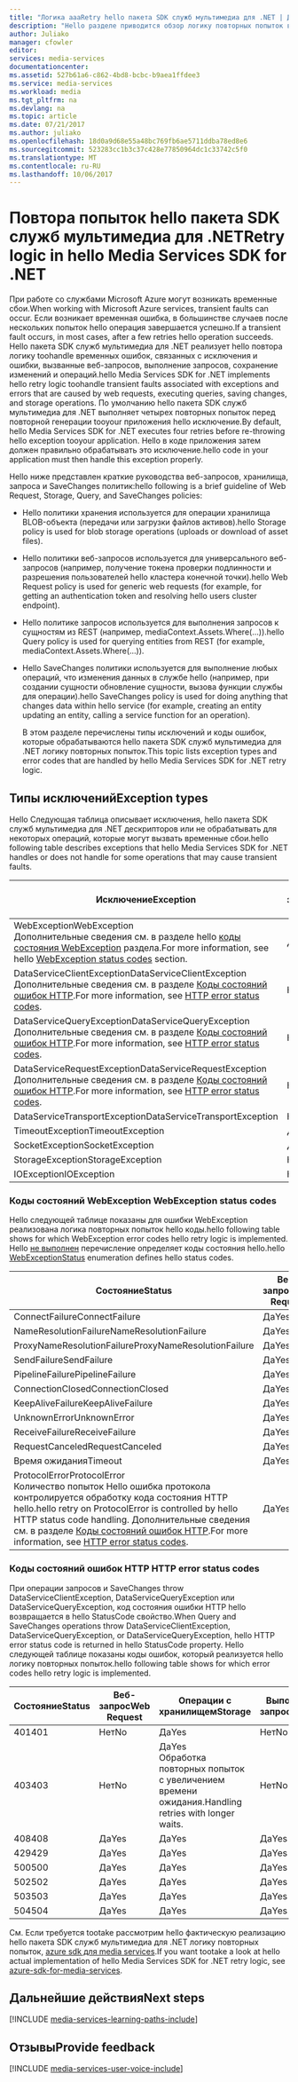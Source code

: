 ```yaml
---
title: "Логика aaaRetry hello пакета SDK служб мультимедиа для .NET | Документы Microsoft"
description: "Hello разделе приводится обзор логику повторных попыток в hello пакета SDK служб мультимедиа для .NET."
author: Juliako
manager: cfowler
editor: 
services: media-services
documentationcenter: 
ms.assetid: 527b61a6-c862-4bd8-bcbc-b9aea1ffdee3
ms.service: media-services
ms.workload: media
ms.tgt_pltfrm: na
ms.devlang: na
ms.topic: article
ms.date: 07/21/2017
ms.author: juliako
ms.openlocfilehash: 18d0a9d68e55a48bc769fb6ae5711ddba78ed8e6
ms.sourcegitcommit: 523283cc1b3c37c428e77850964dc1c33742c5f0
ms.translationtype: MT
ms.contentlocale: ru-RU
ms.lasthandoff: 10/06/2017
---
```

# <a name="retry-logic-in-hello-media-services-sdk-for-net"></a><span data-ttu-id="e0b2f-103">Повтора попыток hello пакета SDK служб мультимедиа для .NET</span><span class="sxs-lookup"><span data-stu-id="e0b2f-103">Retry logic in hello Media Services SDK for .NET</span></span>
<span data-ttu-id="e0b2f-104">При работе со службами Microsoft Azure могут возникать временные сбои.</span><span class="sxs-lookup"><span data-stu-id="e0b2f-104">When working with Microsoft Azure services, transient faults can occur.</span></span> <span data-ttu-id="e0b2f-105">Если возникает временная ошибка, в большинстве случаев после нескольких попыток hello операция завершается успешно.</span><span class="sxs-lookup"><span data-stu-id="e0b2f-105">If a transient fault occurs, in most cases, after a few retries hello operation succeeds.</span></span> <span data-ttu-id="e0b2f-106">Hello пакета SDK служб мультимедиа для .NET реализует hello повтора логику toohandle временных ошибок, связанных с исключения и ошибки, вызванные веб-запросов, выполнение запросов, сохранение изменений и операций.</span><span class="sxs-lookup"><span data-stu-id="e0b2f-106">hello Media Services SDK for .NET implements hello retry logic toohandle transient faults associated with exceptions and errors that are caused by web requests, executing queries, saving changes, and storage operations.</span></span>  <span data-ttu-id="e0b2f-107">По умолчанию hello пакета SDK служб мультимедиа для .NET выполняет четырех повторных попыток перед повторной генерации tooyour приложения hello исключение.</span><span class="sxs-lookup"><span data-stu-id="e0b2f-107">By default, hello Media Services SDK for .NET executes four retries before re-throwing hello exception tooyour application.</span></span> <span data-ttu-id="e0b2f-108">Hello в коде приложения затем должен правильно обрабатывать это исключение.</span><span class="sxs-lookup"><span data-stu-id="e0b2f-108">hello code in your application must then handle this exception properly.</span></span>  

 <span data-ttu-id="e0b2f-109">Hello ниже представлен краткие руководства веб-запросов, хранилища, запроса и SaveChanges политик:</span><span class="sxs-lookup"><span data-stu-id="e0b2f-109">hello following is a brief guideline of Web Request, Storage, Query, and SaveChanges policies:</span></span>  

* <span data-ttu-id="e0b2f-110">Hello политики хранения используется для операции хранилища BLOB-объекта (передачи или загрузки файлов активов).</span><span class="sxs-lookup"><span data-stu-id="e0b2f-110">hello Storage policy is used for blob storage operations (uploads or download of asset files).</span></span>  
* <span data-ttu-id="e0b2f-111">Hello политики веб-запросов используется для универсального веб-запросов (например, получение токена проверки подлинности и разрешения пользователей hello кластера конечной точки).</span><span class="sxs-lookup"><span data-stu-id="e0b2f-111">hello Web Request policy is used for generic web requests (for example, for getting an authentication token and resolving hello users cluster endpoint).</span></span>  
* <span data-ttu-id="e0b2f-112">Hello политике запросов используется для выполнения запросов к сущностям из REST (например, mediaContext.Assets.Where(...)).</span><span class="sxs-lookup"><span data-stu-id="e0b2f-112">hello Query policy is used for querying entities from REST (for example, mediaContext.Assets.Where(…)).</span></span>  
* <span data-ttu-id="e0b2f-113">Hello SaveChanges политики используется для выполнение любых операций, что изменения данных в службе hello (например, при создании сущности обновление сущности, вызова функции службы для операции).</span><span class="sxs-lookup"><span data-stu-id="e0b2f-113">hello SaveChanges policy is used for doing anything that changes data within hello service (for example, creating an entity updating an entity, calling a service function for an operation).</span></span>  
  
  <span data-ttu-id="e0b2f-114">В этом разделе перечислены типы исключений и коды ошибок, которые обрабатываются hello пакета SDK служб мультимедиа для .NET логику повторных попыток.</span><span class="sxs-lookup"><span data-stu-id="e0b2f-114">This topic lists exception types and error codes that are handled by hello Media Services SDK for .NET retry logic.</span></span>  

## <a name="exception-types"></a><span data-ttu-id="e0b2f-115">Типы исключений</span><span class="sxs-lookup"><span data-stu-id="e0b2f-115">Exception types</span></span>
<span data-ttu-id="e0b2f-116">Hello Следующая таблица описывает исключения, hello пакета SDK служб мультимедиа для .NET дескрипторов или не обрабатывать для некоторых операций, которые могут вызвать временные сбои.</span><span class="sxs-lookup"><span data-stu-id="e0b2f-116">hello following table describes exceptions that hello Media Services SDK for .NET handles or does not handle for some operations that may cause transient faults.</span></span>  

| <span data-ttu-id="e0b2f-117">Исключение</span><span class="sxs-lookup"><span data-stu-id="e0b2f-117">Exception</span></span> | <span data-ttu-id="e0b2f-118">Веб-запрос</span><span class="sxs-lookup"><span data-stu-id="e0b2f-118">Web Request</span></span> | <span data-ttu-id="e0b2f-119">Операции с хранилищем</span><span class="sxs-lookup"><span data-stu-id="e0b2f-119">Storage</span></span> | <span data-ttu-id="e0b2f-120">Выполнение запросов</span><span class="sxs-lookup"><span data-stu-id="e0b2f-120">Query</span></span> | <span data-ttu-id="e0b2f-121">Сохранение изменений</span><span class="sxs-lookup"><span data-stu-id="e0b2f-121">SaveChanges</span></span> |
| --- | --- | --- | --- | --- |
| <span data-ttu-id="e0b2f-122">WebException</span><span class="sxs-lookup"><span data-stu-id="e0b2f-122">WebException</span></span><br/><span data-ttu-id="e0b2f-123">Дополнительные сведения см. в разделе hello [коды состояния WebException](media-services-retry-logic-in-dotnet-sdk.md#WebExceptionStatus) раздела.</span><span class="sxs-lookup"><span data-stu-id="e0b2f-123">For more information, see hello [WebException status codes](media-services-retry-logic-in-dotnet-sdk.md#WebExceptionStatus) section.</span></span> |<span data-ttu-id="e0b2f-124">Да</span><span class="sxs-lookup"><span data-stu-id="e0b2f-124">Yes</span></span> |<span data-ttu-id="e0b2f-125">Да</span><span class="sxs-lookup"><span data-stu-id="e0b2f-125">Yes</span></span> |<span data-ttu-id="e0b2f-126">Да</span><span class="sxs-lookup"><span data-stu-id="e0b2f-126">Yes</span></span> |<span data-ttu-id="e0b2f-127">Да</span><span class="sxs-lookup"><span data-stu-id="e0b2f-127">Yes</span></span> |
| <span data-ttu-id="e0b2f-128">DataServiceClientException</span><span class="sxs-lookup"><span data-stu-id="e0b2f-128">DataServiceClientException</span></span><br/> <span data-ttu-id="e0b2f-129">Дополнительные сведения см. в разделе [Коды состояний ошибок HTTP](media-services-retry-logic-in-dotnet-sdk.md#HTTPStatusCode).</span><span class="sxs-lookup"><span data-stu-id="e0b2f-129">For more information, see [HTTP error status codes](media-services-retry-logic-in-dotnet-sdk.md#HTTPStatusCode).</span></span> |<span data-ttu-id="e0b2f-130">Нет</span><span class="sxs-lookup"><span data-stu-id="e0b2f-130">No</span></span> |<span data-ttu-id="e0b2f-131">Да</span><span class="sxs-lookup"><span data-stu-id="e0b2f-131">Yes</span></span> |<span data-ttu-id="e0b2f-132">Да</span><span class="sxs-lookup"><span data-stu-id="e0b2f-132">Yes</span></span> |<span data-ttu-id="e0b2f-133">Да</span><span class="sxs-lookup"><span data-stu-id="e0b2f-133">Yes</span></span> |
| <span data-ttu-id="e0b2f-134">DataServiceQueryException</span><span class="sxs-lookup"><span data-stu-id="e0b2f-134">DataServiceQueryException</span></span><br/> <span data-ttu-id="e0b2f-135">Дополнительные сведения см. в разделе [Коды состояний ошибок HTTP](media-services-retry-logic-in-dotnet-sdk.md#HTTPStatusCode).</span><span class="sxs-lookup"><span data-stu-id="e0b2f-135">For more information, see [HTTP error status codes](media-services-retry-logic-in-dotnet-sdk.md#HTTPStatusCode).</span></span> |<span data-ttu-id="e0b2f-136">Нет</span><span class="sxs-lookup"><span data-stu-id="e0b2f-136">No</span></span> |<span data-ttu-id="e0b2f-137">Да</span><span class="sxs-lookup"><span data-stu-id="e0b2f-137">Yes</span></span> |<span data-ttu-id="e0b2f-138">Да</span><span class="sxs-lookup"><span data-stu-id="e0b2f-138">Yes</span></span> |<span data-ttu-id="e0b2f-139">Да</span><span class="sxs-lookup"><span data-stu-id="e0b2f-139">Yes</span></span> |
| <span data-ttu-id="e0b2f-140">DataServiceRequestException</span><span class="sxs-lookup"><span data-stu-id="e0b2f-140">DataServiceRequestException</span></span><br/> <span data-ttu-id="e0b2f-141">Дополнительные сведения см. в разделе [Коды состояний ошибок HTTP](media-services-retry-logic-in-dotnet-sdk.md#HTTPStatusCode).</span><span class="sxs-lookup"><span data-stu-id="e0b2f-141">For more information, see [HTTP error status codes](media-services-retry-logic-in-dotnet-sdk.md#HTTPStatusCode).</span></span> |<span data-ttu-id="e0b2f-142">Нет</span><span class="sxs-lookup"><span data-stu-id="e0b2f-142">No</span></span> |<span data-ttu-id="e0b2f-143">Да</span><span class="sxs-lookup"><span data-stu-id="e0b2f-143">Yes</span></span> |<span data-ttu-id="e0b2f-144">Да</span><span class="sxs-lookup"><span data-stu-id="e0b2f-144">Yes</span></span> |<span data-ttu-id="e0b2f-145">Да</span><span class="sxs-lookup"><span data-stu-id="e0b2f-145">Yes</span></span> |
| <span data-ttu-id="e0b2f-146">DataServiceTransportException</span><span class="sxs-lookup"><span data-stu-id="e0b2f-146">DataServiceTransportException</span></span> |<span data-ttu-id="e0b2f-147">Нет</span><span class="sxs-lookup"><span data-stu-id="e0b2f-147">No</span></span> |<span data-ttu-id="e0b2f-148">Нет</span><span class="sxs-lookup"><span data-stu-id="e0b2f-148">No</span></span> |<span data-ttu-id="e0b2f-149">Да</span><span class="sxs-lookup"><span data-stu-id="e0b2f-149">Yes</span></span> |<span data-ttu-id="e0b2f-150">Да</span><span class="sxs-lookup"><span data-stu-id="e0b2f-150">Yes</span></span> |
| <span data-ttu-id="e0b2f-151">TimeoutException</span><span class="sxs-lookup"><span data-stu-id="e0b2f-151">TimeoutException</span></span> |<span data-ttu-id="e0b2f-152">Да</span><span class="sxs-lookup"><span data-stu-id="e0b2f-152">Yes</span></span> |<span data-ttu-id="e0b2f-153">Да</span><span class="sxs-lookup"><span data-stu-id="e0b2f-153">Yes</span></span> |<span data-ttu-id="e0b2f-154">Да</span><span class="sxs-lookup"><span data-stu-id="e0b2f-154">Yes</span></span> |<span data-ttu-id="e0b2f-155">Нет</span><span class="sxs-lookup"><span data-stu-id="e0b2f-155">No</span></span> |
| <span data-ttu-id="e0b2f-156">SocketException</span><span class="sxs-lookup"><span data-stu-id="e0b2f-156">SocketException</span></span> |<span data-ttu-id="e0b2f-157">Да</span><span class="sxs-lookup"><span data-stu-id="e0b2f-157">Yes</span></span> |<span data-ttu-id="e0b2f-158">Да</span><span class="sxs-lookup"><span data-stu-id="e0b2f-158">Yes</span></span> |<span data-ttu-id="e0b2f-159">Да</span><span class="sxs-lookup"><span data-stu-id="e0b2f-159">Yes</span></span> |<span data-ttu-id="e0b2f-160">Да</span><span class="sxs-lookup"><span data-stu-id="e0b2f-160">Yes</span></span> |
| <span data-ttu-id="e0b2f-161">StorageException</span><span class="sxs-lookup"><span data-stu-id="e0b2f-161">StorageException</span></span> |<span data-ttu-id="e0b2f-162">Нет</span><span class="sxs-lookup"><span data-stu-id="e0b2f-162">No</span></span> |<span data-ttu-id="e0b2f-163">Да</span><span class="sxs-lookup"><span data-stu-id="e0b2f-163">Yes</span></span> |<span data-ttu-id="e0b2f-164">Нет</span><span class="sxs-lookup"><span data-stu-id="e0b2f-164">No</span></span> |<span data-ttu-id="e0b2f-165">Нет</span><span class="sxs-lookup"><span data-stu-id="e0b2f-165">No</span></span> |
| <span data-ttu-id="e0b2f-166">IOException</span><span class="sxs-lookup"><span data-stu-id="e0b2f-166">IOException</span></span> |<span data-ttu-id="e0b2f-167">Нет</span><span class="sxs-lookup"><span data-stu-id="e0b2f-167">No</span></span> |<span data-ttu-id="e0b2f-168">Да</span><span class="sxs-lookup"><span data-stu-id="e0b2f-168">Yes</span></span> |<span data-ttu-id="e0b2f-169">Нет</span><span class="sxs-lookup"><span data-stu-id="e0b2f-169">No</span></span> |<span data-ttu-id="e0b2f-170">Нет</span><span class="sxs-lookup"><span data-stu-id="e0b2f-170">No</span></span> |

### <span data-ttu-id="e0b2f-171"><a name="WebExceptionStatus"></a> Коды состояний WebException</span><span class="sxs-lookup"><span data-stu-id="e0b2f-171"><a name="WebExceptionStatus"></a> WebException status codes</span></span>
<span data-ttu-id="e0b2f-172">Hello следующей таблице показаны для ошибки WebException реализована логика повторных попыток hello коды.</span><span class="sxs-lookup"><span data-stu-id="e0b2f-172">hello following table shows for which WebException error codes hello retry logic is implemented.</span></span> <span data-ttu-id="e0b2f-173">Hello [не выполнен](http://msdn.microsoft.com/library/system.net.webexceptionstatus.aspx) перечисление определяет коды состояния hello.</span><span class="sxs-lookup"><span data-stu-id="e0b2f-173">hello [WebExceptionStatus](http://msdn.microsoft.com/library/system.net.webexceptionstatus.aspx) enumeration defines hello status codes.</span></span>  

| <span data-ttu-id="e0b2f-174">Состояние</span><span class="sxs-lookup"><span data-stu-id="e0b2f-174">Status</span></span> | <span data-ttu-id="e0b2f-175">Веб-запрос</span><span class="sxs-lookup"><span data-stu-id="e0b2f-175">Web Request</span></span> | <span data-ttu-id="e0b2f-176">Операции с хранилищем</span><span class="sxs-lookup"><span data-stu-id="e0b2f-176">Storage</span></span> | <span data-ttu-id="e0b2f-177">Выполнение запросов</span><span class="sxs-lookup"><span data-stu-id="e0b2f-177">Query</span></span> | <span data-ttu-id="e0b2f-178">Сохранение изменений</span><span class="sxs-lookup"><span data-stu-id="e0b2f-178">SaveChanges</span></span> |
| --- | --- | --- | --- | --- |
| <span data-ttu-id="e0b2f-179">ConnectFailure</span><span class="sxs-lookup"><span data-stu-id="e0b2f-179">ConnectFailure</span></span> |<span data-ttu-id="e0b2f-180">Да</span><span class="sxs-lookup"><span data-stu-id="e0b2f-180">Yes</span></span> |<span data-ttu-id="e0b2f-181">Да</span><span class="sxs-lookup"><span data-stu-id="e0b2f-181">Yes</span></span> |<span data-ttu-id="e0b2f-182">Да</span><span class="sxs-lookup"><span data-stu-id="e0b2f-182">Yes</span></span> |<span data-ttu-id="e0b2f-183">Да</span><span class="sxs-lookup"><span data-stu-id="e0b2f-183">Yes</span></span> |
| <span data-ttu-id="e0b2f-184">NameResolutionFailure</span><span class="sxs-lookup"><span data-stu-id="e0b2f-184">NameResolutionFailure</span></span> |<span data-ttu-id="e0b2f-185">Да</span><span class="sxs-lookup"><span data-stu-id="e0b2f-185">Yes</span></span> |<span data-ttu-id="e0b2f-186">Да</span><span class="sxs-lookup"><span data-stu-id="e0b2f-186">Yes</span></span> |<span data-ttu-id="e0b2f-187">Да</span><span class="sxs-lookup"><span data-stu-id="e0b2f-187">Yes</span></span> |<span data-ttu-id="e0b2f-188">Да</span><span class="sxs-lookup"><span data-stu-id="e0b2f-188">Yes</span></span> |
| <span data-ttu-id="e0b2f-189">ProxyNameResolutionFailure</span><span class="sxs-lookup"><span data-stu-id="e0b2f-189">ProxyNameResolutionFailure</span></span> |<span data-ttu-id="e0b2f-190">Да</span><span class="sxs-lookup"><span data-stu-id="e0b2f-190">Yes</span></span> |<span data-ttu-id="e0b2f-191">Да</span><span class="sxs-lookup"><span data-stu-id="e0b2f-191">Yes</span></span> |<span data-ttu-id="e0b2f-192">Да</span><span class="sxs-lookup"><span data-stu-id="e0b2f-192">Yes</span></span> |<span data-ttu-id="e0b2f-193">Да</span><span class="sxs-lookup"><span data-stu-id="e0b2f-193">Yes</span></span> |
| <span data-ttu-id="e0b2f-194">SendFailure</span><span class="sxs-lookup"><span data-stu-id="e0b2f-194">SendFailure</span></span> |<span data-ttu-id="e0b2f-195">Да</span><span class="sxs-lookup"><span data-stu-id="e0b2f-195">Yes</span></span> |<span data-ttu-id="e0b2f-196">Да</span><span class="sxs-lookup"><span data-stu-id="e0b2f-196">Yes</span></span> |<span data-ttu-id="e0b2f-197">Да</span><span class="sxs-lookup"><span data-stu-id="e0b2f-197">Yes</span></span> |<span data-ttu-id="e0b2f-198">Да</span><span class="sxs-lookup"><span data-stu-id="e0b2f-198">Yes</span></span> |
| <span data-ttu-id="e0b2f-199">PipelineFailure</span><span class="sxs-lookup"><span data-stu-id="e0b2f-199">PipelineFailure</span></span> |<span data-ttu-id="e0b2f-200">Да</span><span class="sxs-lookup"><span data-stu-id="e0b2f-200">Yes</span></span> |<span data-ttu-id="e0b2f-201">Да</span><span class="sxs-lookup"><span data-stu-id="e0b2f-201">Yes</span></span> |<span data-ttu-id="e0b2f-202">Да</span><span class="sxs-lookup"><span data-stu-id="e0b2f-202">Yes</span></span> |<span data-ttu-id="e0b2f-203">Нет</span><span class="sxs-lookup"><span data-stu-id="e0b2f-203">No</span></span> |
| <span data-ttu-id="e0b2f-204">ConnectionClosed</span><span class="sxs-lookup"><span data-stu-id="e0b2f-204">ConnectionClosed</span></span> |<span data-ttu-id="e0b2f-205">Да</span><span class="sxs-lookup"><span data-stu-id="e0b2f-205">Yes</span></span> |<span data-ttu-id="e0b2f-206">Да</span><span class="sxs-lookup"><span data-stu-id="e0b2f-206">Yes</span></span> |<span data-ttu-id="e0b2f-207">Да</span><span class="sxs-lookup"><span data-stu-id="e0b2f-207">Yes</span></span> |<span data-ttu-id="e0b2f-208">Нет</span><span class="sxs-lookup"><span data-stu-id="e0b2f-208">No</span></span> |
| <span data-ttu-id="e0b2f-209">KeepAliveFailure</span><span class="sxs-lookup"><span data-stu-id="e0b2f-209">KeepAliveFailure</span></span> |<span data-ttu-id="e0b2f-210">Да</span><span class="sxs-lookup"><span data-stu-id="e0b2f-210">Yes</span></span> |<span data-ttu-id="e0b2f-211">Да</span><span class="sxs-lookup"><span data-stu-id="e0b2f-211">Yes</span></span> |<span data-ttu-id="e0b2f-212">Да</span><span class="sxs-lookup"><span data-stu-id="e0b2f-212">Yes</span></span> |<span data-ttu-id="e0b2f-213">Нет</span><span class="sxs-lookup"><span data-stu-id="e0b2f-213">No</span></span> |
| <span data-ttu-id="e0b2f-214">UnknownError</span><span class="sxs-lookup"><span data-stu-id="e0b2f-214">UnknownError</span></span> |<span data-ttu-id="e0b2f-215">Да</span><span class="sxs-lookup"><span data-stu-id="e0b2f-215">Yes</span></span> |<span data-ttu-id="e0b2f-216">Да</span><span class="sxs-lookup"><span data-stu-id="e0b2f-216">Yes</span></span> |<span data-ttu-id="e0b2f-217">Да</span><span class="sxs-lookup"><span data-stu-id="e0b2f-217">Yes</span></span> |<span data-ttu-id="e0b2f-218">Нет</span><span class="sxs-lookup"><span data-stu-id="e0b2f-218">No</span></span> |
| <span data-ttu-id="e0b2f-219">ReceiveFailure</span><span class="sxs-lookup"><span data-stu-id="e0b2f-219">ReceiveFailure</span></span> |<span data-ttu-id="e0b2f-220">Да</span><span class="sxs-lookup"><span data-stu-id="e0b2f-220">Yes</span></span> |<span data-ttu-id="e0b2f-221">Да</span><span class="sxs-lookup"><span data-stu-id="e0b2f-221">Yes</span></span> |<span data-ttu-id="e0b2f-222">Да</span><span class="sxs-lookup"><span data-stu-id="e0b2f-222">Yes</span></span> |<span data-ttu-id="e0b2f-223">Нет</span><span class="sxs-lookup"><span data-stu-id="e0b2f-223">No</span></span> |
| <span data-ttu-id="e0b2f-224">RequestCanceled</span><span class="sxs-lookup"><span data-stu-id="e0b2f-224">RequestCanceled</span></span> |<span data-ttu-id="e0b2f-225">Да</span><span class="sxs-lookup"><span data-stu-id="e0b2f-225">Yes</span></span> |<span data-ttu-id="e0b2f-226">Да</span><span class="sxs-lookup"><span data-stu-id="e0b2f-226">Yes</span></span> |<span data-ttu-id="e0b2f-227">Да</span><span class="sxs-lookup"><span data-stu-id="e0b2f-227">Yes</span></span> |<span data-ttu-id="e0b2f-228">Нет</span><span class="sxs-lookup"><span data-stu-id="e0b2f-228">No</span></span> |
| <span data-ttu-id="e0b2f-229">Время ожидания</span><span class="sxs-lookup"><span data-stu-id="e0b2f-229">Timeout</span></span> |<span data-ttu-id="e0b2f-230">Да</span><span class="sxs-lookup"><span data-stu-id="e0b2f-230">Yes</span></span> |<span data-ttu-id="e0b2f-231">Да</span><span class="sxs-lookup"><span data-stu-id="e0b2f-231">Yes</span></span> |<span data-ttu-id="e0b2f-232">Да</span><span class="sxs-lookup"><span data-stu-id="e0b2f-232">Yes</span></span> |<span data-ttu-id="e0b2f-233">Нет</span><span class="sxs-lookup"><span data-stu-id="e0b2f-233">No</span></span> |
| <span data-ttu-id="e0b2f-234">ProtocolError</span><span class="sxs-lookup"><span data-stu-id="e0b2f-234">ProtocolError</span></span> <br/><span data-ttu-id="e0b2f-235">Количество попыток Hello ошибка протокола контролируется обработку кода состояния HTTP hello.</span><span class="sxs-lookup"><span data-stu-id="e0b2f-235">hello retry on ProtocolError is controlled by hello HTTP status code handling.</span></span> <span data-ttu-id="e0b2f-236">Дополнительные сведения см. в разделе [Коды состояний ошибок HTTP](media-services-retry-logic-in-dotnet-sdk.md#HTTPStatusCode).</span><span class="sxs-lookup"><span data-stu-id="e0b2f-236">For more information, see [HTTP error status codes](media-services-retry-logic-in-dotnet-sdk.md#HTTPStatusCode).</span></span> |<span data-ttu-id="e0b2f-237">Да</span><span class="sxs-lookup"><span data-stu-id="e0b2f-237">Yes</span></span> |<span data-ttu-id="e0b2f-238">Да</span><span class="sxs-lookup"><span data-stu-id="e0b2f-238">Yes</span></span> |<span data-ttu-id="e0b2f-239">Да</span><span class="sxs-lookup"><span data-stu-id="e0b2f-239">Yes</span></span> |<span data-ttu-id="e0b2f-240">Да</span><span class="sxs-lookup"><span data-stu-id="e0b2f-240">Yes</span></span> |

### <span data-ttu-id="e0b2f-241"><a name="HTTPStatusCode"></a> Коды состояний ошибок HTTP</span><span class="sxs-lookup"><span data-stu-id="e0b2f-241"><a name="HTTPStatusCode"></a> HTTP error status codes</span></span>
<span data-ttu-id="e0b2f-242">При операции запросов и SaveChanges throw DataServiceClientException, DataServiceQueryException или DataServiceQueryException, код состояния ошибки HTTP hello возвращается в hello StatusCode свойство.</span><span class="sxs-lookup"><span data-stu-id="e0b2f-242">When Query and SaveChanges operations throw DataServiceClientException, DataServiceQueryException, or DataServiceQueryException, hello HTTP error status code is returned in hello StatusCode property.</span></span>  <span data-ttu-id="e0b2f-243">Hello следующей таблице показаны коды ошибок, который реализуется hello логику повторных попыток.</span><span class="sxs-lookup"><span data-stu-id="e0b2f-243">hello following table shows for which error codes hello retry logic is implemented.</span></span>  

| <span data-ttu-id="e0b2f-244">Состояние</span><span class="sxs-lookup"><span data-stu-id="e0b2f-244">Status</span></span> | <span data-ttu-id="e0b2f-245">Веб-запрос</span><span class="sxs-lookup"><span data-stu-id="e0b2f-245">Web Request</span></span> | <span data-ttu-id="e0b2f-246">Операции с хранилищем</span><span class="sxs-lookup"><span data-stu-id="e0b2f-246">Storage</span></span> | <span data-ttu-id="e0b2f-247">Выполнение запросов</span><span class="sxs-lookup"><span data-stu-id="e0b2f-247">Query</span></span> | <span data-ttu-id="e0b2f-248">Сохранение изменений</span><span class="sxs-lookup"><span data-stu-id="e0b2f-248">SaveChanges</span></span> |
| --- | --- | --- | --- | --- |
| <span data-ttu-id="e0b2f-249">401</span><span class="sxs-lookup"><span data-stu-id="e0b2f-249">401</span></span> |<span data-ttu-id="e0b2f-250">Нет</span><span class="sxs-lookup"><span data-stu-id="e0b2f-250">No</span></span> |<span data-ttu-id="e0b2f-251">Да</span><span class="sxs-lookup"><span data-stu-id="e0b2f-251">Yes</span></span> |<span data-ttu-id="e0b2f-252">Нет</span><span class="sxs-lookup"><span data-stu-id="e0b2f-252">No</span></span> |<span data-ttu-id="e0b2f-253">Нет</span><span class="sxs-lookup"><span data-stu-id="e0b2f-253">No</span></span> |
| <span data-ttu-id="e0b2f-254">403</span><span class="sxs-lookup"><span data-stu-id="e0b2f-254">403</span></span> |<span data-ttu-id="e0b2f-255">Нет</span><span class="sxs-lookup"><span data-stu-id="e0b2f-255">No</span></span> |<span data-ttu-id="e0b2f-256">Да</span><span class="sxs-lookup"><span data-stu-id="e0b2f-256">Yes</span></span><br/><span data-ttu-id="e0b2f-257">Обработка повторных попыток с увеличением времени ожидания.</span><span class="sxs-lookup"><span data-stu-id="e0b2f-257">Handling retries with longer waits.</span></span> |<span data-ttu-id="e0b2f-258">Нет</span><span class="sxs-lookup"><span data-stu-id="e0b2f-258">No</span></span> |<span data-ttu-id="e0b2f-259">Нет</span><span class="sxs-lookup"><span data-stu-id="e0b2f-259">No</span></span> |
| <span data-ttu-id="e0b2f-260">408</span><span class="sxs-lookup"><span data-stu-id="e0b2f-260">408</span></span> |<span data-ttu-id="e0b2f-261">Да</span><span class="sxs-lookup"><span data-stu-id="e0b2f-261">Yes</span></span> |<span data-ttu-id="e0b2f-262">Да</span><span class="sxs-lookup"><span data-stu-id="e0b2f-262">Yes</span></span> |<span data-ttu-id="e0b2f-263">Да</span><span class="sxs-lookup"><span data-stu-id="e0b2f-263">Yes</span></span> |<span data-ttu-id="e0b2f-264">Да</span><span class="sxs-lookup"><span data-stu-id="e0b2f-264">Yes</span></span> |
| <span data-ttu-id="e0b2f-265">429</span><span class="sxs-lookup"><span data-stu-id="e0b2f-265">429</span></span> |<span data-ttu-id="e0b2f-266">Да</span><span class="sxs-lookup"><span data-stu-id="e0b2f-266">Yes</span></span> |<span data-ttu-id="e0b2f-267">Да</span><span class="sxs-lookup"><span data-stu-id="e0b2f-267">Yes</span></span> |<span data-ttu-id="e0b2f-268">Да</span><span class="sxs-lookup"><span data-stu-id="e0b2f-268">Yes</span></span> |<span data-ttu-id="e0b2f-269">Да</span><span class="sxs-lookup"><span data-stu-id="e0b2f-269">Yes</span></span> |
| <span data-ttu-id="e0b2f-270">500</span><span class="sxs-lookup"><span data-stu-id="e0b2f-270">500</span></span> |<span data-ttu-id="e0b2f-271">Да</span><span class="sxs-lookup"><span data-stu-id="e0b2f-271">Yes</span></span> |<span data-ttu-id="e0b2f-272">Да</span><span class="sxs-lookup"><span data-stu-id="e0b2f-272">Yes</span></span> |<span data-ttu-id="e0b2f-273">Да</span><span class="sxs-lookup"><span data-stu-id="e0b2f-273">Yes</span></span> |<span data-ttu-id="e0b2f-274">Нет</span><span class="sxs-lookup"><span data-stu-id="e0b2f-274">No</span></span> |
| <span data-ttu-id="e0b2f-275">502</span><span class="sxs-lookup"><span data-stu-id="e0b2f-275">502</span></span> |<span data-ttu-id="e0b2f-276">Да</span><span class="sxs-lookup"><span data-stu-id="e0b2f-276">Yes</span></span> |<span data-ttu-id="e0b2f-277">Да</span><span class="sxs-lookup"><span data-stu-id="e0b2f-277">Yes</span></span> |<span data-ttu-id="e0b2f-278">Да</span><span class="sxs-lookup"><span data-stu-id="e0b2f-278">Yes</span></span> |<span data-ttu-id="e0b2f-279">Нет</span><span class="sxs-lookup"><span data-stu-id="e0b2f-279">No</span></span> |
| <span data-ttu-id="e0b2f-280">503</span><span class="sxs-lookup"><span data-stu-id="e0b2f-280">503</span></span> |<span data-ttu-id="e0b2f-281">Да</span><span class="sxs-lookup"><span data-stu-id="e0b2f-281">Yes</span></span> |<span data-ttu-id="e0b2f-282">Да</span><span class="sxs-lookup"><span data-stu-id="e0b2f-282">Yes</span></span> |<span data-ttu-id="e0b2f-283">Да</span><span class="sxs-lookup"><span data-stu-id="e0b2f-283">Yes</span></span> |<span data-ttu-id="e0b2f-284">Да</span><span class="sxs-lookup"><span data-stu-id="e0b2f-284">Yes</span></span> |
| <span data-ttu-id="e0b2f-285">504</span><span class="sxs-lookup"><span data-stu-id="e0b2f-285">504</span></span> |<span data-ttu-id="e0b2f-286">Да</span><span class="sxs-lookup"><span data-stu-id="e0b2f-286">Yes</span></span> |<span data-ttu-id="e0b2f-287">Да</span><span class="sxs-lookup"><span data-stu-id="e0b2f-287">Yes</span></span> |<span data-ttu-id="e0b2f-288">Да</span><span class="sxs-lookup"><span data-stu-id="e0b2f-288">Yes</span></span> |<span data-ttu-id="e0b2f-289">Нет</span><span class="sxs-lookup"><span data-stu-id="e0b2f-289">No</span></span> |

<span data-ttu-id="e0b2f-290">См. Если требуется tootake рассмотрим hello фактическую реализацию hello пакета SDK служб мультимедиа для .NET логику повторных попыток, [azure sdk для media services](https://github.com/Azure/azure-sdk-for-media-services/tree/dev/src/net/Client/TransientFaultHandling).</span><span class="sxs-lookup"><span data-stu-id="e0b2f-290">If you want tootake a look at hello actual implementation of hello Media Services SDK for .NET retry logic, see [azure-sdk-for-media-services](https://github.com/Azure/azure-sdk-for-media-services/tree/dev/src/net/Client/TransientFaultHandling).</span></span>

## <a name="next-steps"></a><span data-ttu-id="e0b2f-291">Дальнейшие действия</span><span class="sxs-lookup"><span data-stu-id="e0b2f-291">Next steps</span></span>
[!INCLUDE [media-services-learning-paths-include](../../includes/media-services-learning-paths-include.md)]

## <a name="provide-feedback"></a><span data-ttu-id="e0b2f-292">Отзывы</span><span class="sxs-lookup"><span data-stu-id="e0b2f-292">Provide feedback</span></span>
[!INCLUDE [media-services-user-voice-include](../../includes/media-services-user-voice-include.md)]

